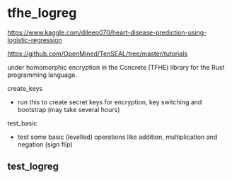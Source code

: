 # tfhe_logreg

https://www.kaggle.com/dileep070/heart-disease-prediction-using-logistic-regression 

https://github.com/OpenMined/TenSEAL/tree/master/tutorials

under homomorphic encryption in the Concrete (TFHE) library for the Rust programming language.  

create_keys 
- run this to create secret keys for encryption, key switching and bootstrap (may take several hours)

test_basic 
- test some basic (levelled) operations like addition, multiplication and negation (sign flip)

test_logreg 
- 